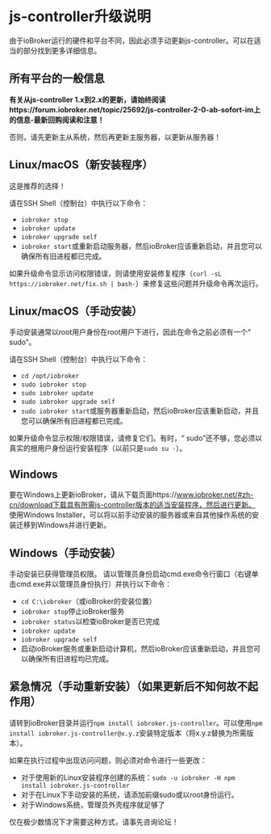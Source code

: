 # js-controller升级说明

由于ioBroker运行的硬件和平台不同，因此必须手动更新js-controller。可以在适当的部分找到更多详细信息。

## 所有平台的一般信息

**有关从js-controller 1.x到2.x的更新，请始终阅读https://forum.iobroker.net/topic/25692/js-controller-2-0-ab-sofort-im上的信息-最新回购阅读和注意！**

否则，请先更新主从系统，然后再更新主服务器，以更新从服务器！

## Linux/macOS（新安装程序）
这是推荐的选择！

请在SSH Shell（控制台）中执行以下命令：
* `iobroker stop`
* `iobroker update`
* `iobroker upgrade self`
* `iobroker start`或重新启动服务器，然后ioBroker应该重新启动，并且您可以确保所有旧进程都已完成。

如果升级命令显示访问权限错误，则请使用安装修复程序（`curl -sL https://iobroker.net/fix.sh | bash-`）来修复这些问题并升级命令再次运行。

## Linux/macOS（手动安装）

手动安装通常以root用户身份在root用户下进行，因此在命令之前必须有一个“ sudo”。

请在SSH Shell（控制台）中执行以下命令：
* `cd /opt/iobroker`
* `sudo iobroker stop`
* `sudo iobroker update`
* `sudo iobroker upgrade self`
* `sudo iobroker start`或服务器重新启动，然后ioBroker应该重新启动，并且您可以确保所有旧进程都已完成。

如果升级命令显示权限/权限错误，请修复它们。有时，“ sudo”还不够，您必须以真实的根用户身份运行安装程序（以前只是`sudo su -`）。

## Windows

要在Windows上更新ioBroker，请从下载页面https://www.iobroker.net/#zh-cn/download下载具有所需js-controller版本的适当安装程序，然后进行更新。 使用Windows Installer，可以将以前手动安装的服务器或来自其他操作系统的安装迁移到Windows并进行更新。

## Windows（手动安装）

手动安装已获得管理员权限。 请以管理员身份启动cmd.exe命令行窗口（右键单击cmd.exe并以管理员身份执行）并执行以下命令：

* `cd C:\iobroker`（或ioBroker的安装位置）
* `iobroker stop`停止ioBroker服务
* `iobroker status`以检查ioBroker是否已完成
* `iobroker update`
* `iobroker upgrade self`
* 启动ioBroker服务或重新启动计算机，然后ioBroker应该重新启动，并且您可以确保所有旧进程均已完成。

## 紧急情况（手动重新安装）（如果更新后不知何故不起作用）
请转到ioBroker目录并运行`npm install iobroker.js-controller`。可以使用`npm install iobroker.js-controller@x.y.z`安装特定版本（将x.y.z替换为所需版本）。

如果在执行过程中出现访问问题，则必须对命令进行一些更改：
* 对于使用新的Linux安装程序创建的系统：`sudo -u iobroker -H npm install iobroker.js-controller`
* 对于在Linux下手动安装的系统，请添加前缀sudo或以root身份运行。
* 对于Windows系统，管理员外壳程序就足够了

仅在极少数情况下才需要这种方式，请事先咨询论坛！
